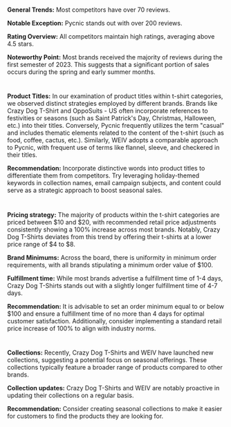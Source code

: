 
<!-- Competitors: Review analysis -->
#

__General Trends:__ Most competitors have over 70 reviews.

__Notable Exception:__ Pycnic stands out with over 200 reviews.

__Rating Overview:__ All competitors maintain high ratings, averaging above 4.5 stars.

__Noteworthy Point:__ Most brands received the majority of reviews during the first semester of 2023. This suggests that a significant portion of sales occurs during the spring and early summer months.

#

<!-- Competitors: Product optimization analysis -->

# 

__Product Titles:__ In our examination of product titles within t-shirt categories, we observed distinct strategies employed by different brands. Brands like Crazy Dog T-Shirt and OppoSuits - US often incorporate references to festivities or seasons (such as Saint Patrick's Day, Christmas, Halloween, etc.) into their titles. Conversely, Pycnic frequently utilizes the term "casual" and includes thematic elements related to the content of the t-shirt (such as food, coffee, cactus, etc.). Similarly, WEIV adopts a comparable approach to Pycnic, with frequent use of terms like flannel, sleeve, and checkered in their titles.

__Recommendation:__ Incorporate distinctive words into product titles to differentiate them from competitors. Try leveraging holiday-themed keywords in collection names, email campaign subjects, and content could serve as a strategic approach to boost seasonal sales.

# 

<!-- Competitors: Competitor pricing, minimum order and fulfillment analysis -->

__Pricing strategy:__ The majority of products within the t-shirt categories are priced between \$10 and \$20, with recommended retail price adjustments consistently showing a 100% increase across most brands. Notably, Crazy Dog T-Shirts deviates from this trend by offering their t-shirts at a lower price range of \$4 to \$8.

__Brand Minimums:__ Across the board, there is uniformity in minimum order requirements, with all brands stipulating a minimum order value of $100.

__Fulfillment time:__ While most brands advertise a fulfillment time of 1-4 days, Crazy Dog T-Shirts stands out with a slightly longer fulfillment time of 4-7 days.

__Recommendation:__ It is advisable to set an order minimum equal to or below \$100 and ensure a fulfillment time of no more than 4 days for optimal customer satisfaction. Additionally, consider implementing a standard retail price increase of 100% to align with industry norms.

#

<!-- Competitors: Competitor collection analysis -->

# 

__Collections:__ Recently, Crazy Dog T-Shirts and WEIV have launched new collections, suggesting a potential focus on seasonal offerings. These collections typically feature a broader range of products compared to other brands.

__Collection updates:__ Crazy Dog T-Shirts and WEIV are notably proactive in updating their collections on a regular basis.

__Recommendation:__ Consider creating seasonal collections to make it easier for customers to find the products they are looking for.

#

<!-- end -->